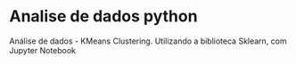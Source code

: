 # Analise de dados python
Análise de dados - KMeans Clustering. Utilizando a biblioteca Sklearn, com Jupyter Notebook
